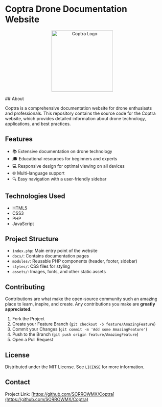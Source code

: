 # Coptra Drone Documentation Website

<p align="center">
  <img src="https://ltdfoto.ru/images/2024/10/22/photo_2024-10-22_00-29-01.jpg" alt="Coptra Logo" width="200"/>
</p>
## About

Coptra is a comprehensive documentation website for drone enthusiasts and professionals. This repository contains the source code for the Coptra website, which provides detailed information about drone technology, applications, and best practices.

## Features

- 📚 Extensive documentation on drone technology
- 🎓 Educational resources for beginners and experts
- 💻 Responsive design for optimal viewing on all devices
- 🌐 Multi-language support
- 🔍 Easy navigation with a user-friendly sidebar

## Technologies Used

- HTML5
- CSS3
- PHP
- JavaScript

## Project Structure

- `index.php`: Main entry point of the website
- `docs/`: Contains documentation pages
- `modules/`: Reusable PHP components (header, footer, sidebar)
- `styles/`: CSS files for styling
- `assets/`: Images, fonts, and other static assets

## Contributing

Contributions are what make the open-source community such an amazing place to learn, inspire, and create. Any contributions you make are **greatly appreciated**.

1. Fork the Project
2. Create your Feature Branch (`git checkout -b feature/AmazingFeature`)
3. Commit your Changes (`git commit -m 'Add some AmazingFeature'`)
4. Push to the Branch (`git push origin feature/AmazingFeature`)
5. Open a Pull Request

## License

Distributed under the MIT License. See `LICENSE` for more information.

## Contact

Project Link: [https://github.com/SORROWMX/Coptra](https://github.com/SORROWMX/Coptra)
